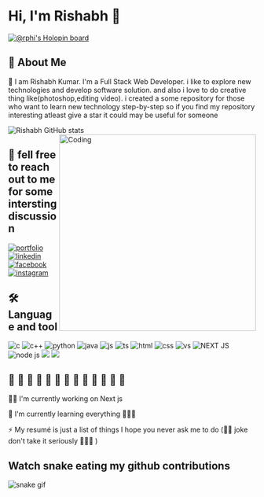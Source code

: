 # Hi, I'm Rishabh  👋
 [![@rphi's Holopin board](https://holopin.io/api/user/board?user=rphi)](https://holopin.io/@rishabh1741)

    
## 🚀 About Me
👋 I am Rishabh Kumar. I'm a Full Stack Web Developer. i like to explore new technologies and develop software solution.  and also i  love to do creative thing like(photoshop,editing video). i created a some repository for those who want to learn new technology step-by-step so if you find my repository interesting atleast give a star it could may be useful for someone

![Rishabh GitHub stats](https://github-readme-stats.vercel.app/api?username=1741Rishabh&show_icons=true&theme=radical)
<img align="right" alt="Coding" width="400" src="/first.gif">



## 🔗 fell free to reach out to me for some intersting discussion
[![portfolio](https://img.shields.io/badge/my_portfolio-000?style=for-the-badge&logo=ko-fi&logoColor=white)](https://github.com/1741Rishabh/)
[![linkedin](https://img.shields.io/badge/linkedin-0A66C2?style=for-the-badge&logo=linkedin&logoColor=white)](https://www.linkedin.com/in/rishabh-kumar-a9aa3b16b/)
[![facebook](https://img.shields.io/badge/Facebook-1877F2?style=for-the-badge&logo=facebook&logoColor=white)](https://www.facebook.com/1741Rishabh/)
[![instagram](https://img.shields.io/badge/Instagram-E4405F?style=for-the-badge&logo=instagram&logoColor=white)](https://www.instagram.com/rishabh_1741/)


## 🛠 Language and tool
![c](https://img.shields.io/badge/C-00599C?style=for-the-badge&logo=c&logoColor=white)
![c++](https://img.shields.io/badge/C%2B%2B-00599C?style=for-the-badge&logo=c%2B%2B&logoColor=white)
![python](https://img.shields.io/badge/Python-FFD43B?style=for-the-badge&logo=python&logoColor=blue)
![java](https://img.shields.io/badge/Java-ED8B00?style=for-the-badge&logo=java&logoColor=white)
![js](https://img.shields.io/badge/JavaScript-323330?style=for-the-badge&logo=javascript&logoColor=F7DF1E)
![ts](	https://img.shields.io/badge/TypeScript-007ACC?style=for-the-badge&logo=typescript&logoColor=white)
![html](https://img.shields.io/badge/HTML5-E34F26?style=for-the-badge&logo=html5&logoColor=white)
![css](	https://img.shields.io/badge/CSS3-1572B6?style=for-the-badge&logo=css3&logoColor=white)
![vs](https://img.shields.io/badge/Visual_Studio_Code-0078D4?style=for-the-badge&logo=visual%20studio%20code&logoColor=white)
![NEXT JS](https://img.shields.io/badge/next.js-000000?style=for-the-badge&logo=nextdotjs&logoColor=white)
![node js](https://img.shields.io/badge/Node.js-339933?style=for-the-badge&logo=nodedotjs&logoColor=white)
![](https://img.shields.io/badge/Django-092E20?style=for-the-badge&logo=django&logoColor=green)
![](	https://img.shields.io/badge/React-20232A?style=for-the-badge&logo=react&logoColor=61DAFB)

## 	👋	👋	👋	👋	👋	👋	👋	👋	👋	👋	👋	👋	👋
👩‍💻 I'm currently working on Next js

🧠 I'm currently learning everything 🤣🤣🤣	

⚡️ My resumé is just a list of things I hope you never ask me to do (🤣🤣 joke don't take it seriously 🤣🤣🤣	)

## Watch snake eating my github contributions
![snake gif](https://github.com/rishabhkumar1741/rishabhkumar1741/blob/output/github-contribution-grid-snake.svg)




